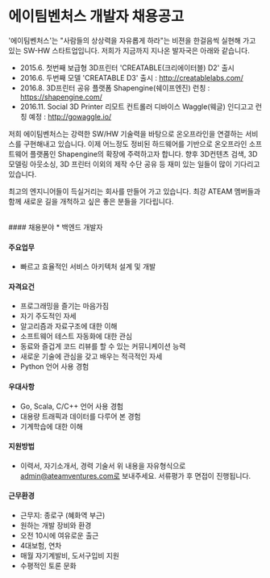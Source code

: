 # 에이팀벤처스 개발자 채용공고

'에이팀벤처스'는 "사람들의 상상력을 자유롭게 하라"는 비젼을 한걸음씩 실현해 가고 있는 SW-HW 스타트업입니다.
저희가 지금까지 지나온 발자국은 아래와 같습니다.

- 2015.6.  첫번째 보급형 3D프린터 'CREATABLE(크리에이터블) D2' 출시
- 2016.6.  두번째 모델 'CREATABLE D3' 출시 : http://creatablelabs.com/
- 2016.8.  3D프린터 공유 플랫폼 Shapengine(쉐이프엔진) 런칭 : https://shapengine.com/
- 2016.11. Social 3D Printer 리모트 컨트롤러 디바이스 Waggle(웨글) 인디고고 런칭 예정 : http://gowaggle.io/

저희 에이팀벤처스는 강력한 SW/HW 기술력을 바탕으로 온오프라인을 연결하는 서비스를 구현해내고 있습니다.
이제 어느정도 정비된 하드웨어를 기반으로 온오프라인 소프트웨어 플랫폼인 Shapengine의 확장에 주력하고자 합니다.
향후 3D컨텐츠 검색, 3D 모델링 아웃소싱, 3D 프린터 이외의 제작 수단 공유 등 재미 있는 일들이 많이 기다리고 있습니다.

최고의 엔지니어들이 득실거리는 회사를 만들어 가고 있습니다.
최강 ATEAM 멤버들과 함께 새로운 길을 개척하고 싶은 좋은 분들을 기다립니다.  

<br />
#### 채용분야
* 백엔드 개발자

#### 주요업무
* 빠르고 효율적인 서비스 아키텍처 설계 및 개발

#### 자격요건
* 프로그래밍을 즐기는 마음가짐
* 자기 주도적인 자세
* 알고리즘과 자료구조에 대한 이해
* 소프트웨어 테스트 자동화에 대한 관심
* 동료와 즐겁게 코드 리뷰를 할 수 있는 커뮤니케이션 능력
* 새로운 기술에 관심을 갖고 배우는 적극적인 자세
* Python 언어 사용 경험

#### 우대사항
* Go, Scala, C/C++ 언어 사용 경험
* 대용량 트래픽과 데이터를 다루어 본 경험
* 기계학습에 대한 이해

#### 지원방법
* 이력서, 자기소개서, 경력 기술서
위 내용을 자유형식으로 admin@ateamventures.com로 보내주세요. 서류평가 후 면접이 진행됩니다.

#### 근무환경
* 근무지: 종로구 (혜화역 부근)
* 원하는 개발 장비와 환경
* 오전 10시에 여유로운 출근
* 4대보험, 연차
* 매월 자기계발비, 도서구입비 지원
* 수평적인 토론 문화
